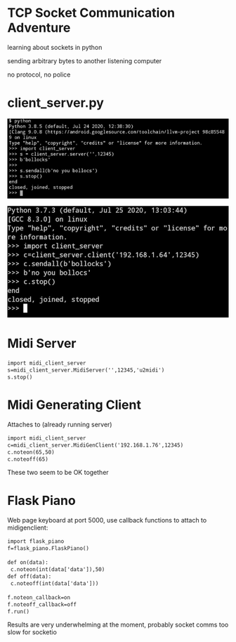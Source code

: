 # TCP Socket Communication Adventure

learning about sockets in python

sending arbitrary bytes to another listening computer

no protocol, no police

# client_server.py

![server example](./img/s.jpg)


![client example](./img/c.jpg)

# Midi Server

```
import midi_client_server
s=midi_client_server.MidiServer('',12345,'u2midi')
s.stop()
```

# Midi Generating Client

Attaches to (already running server)

```
import midi_client_server
c=midi_client_server.MidiGenClient('192.168.1.76',12345)
c.noteon(65,50)
c.noteoff(65)
```

These two seem to be OK together


# Flask Piano

Web page keyboard at port 5000, use callback functions to attach to midigenclient:

```
import flask_piano
f=flask_piano.FlaskPiano()

def on(data):
 c.noteon(int(data['data']),50)
def off(data):
 c.noteoff(int(data['data']))

f.noteon_callback=on
f.noteoff_callback=off
f.run()
```

Results are very underwhelming at the moment, probably socket comms too slow for socketio
